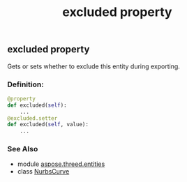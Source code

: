 ﻿---
title: excluded property
second_title: Aspose.3D for Python via .NET API References
description: 
type: docs
weight: 140
url: /python-net/aspose.threed.entities/nurbscurve/excluded/
is_root: false
---

## excluded property


Gets or sets whether to exclude this entity during exporting.
### Definition:
```python
@property
def excluded(self):
    ...
@excluded.setter
def excluded(self, value):
    ...
```

### See Also
* module [aspose.threed.entities](../../)
* class [NurbsCurve](/3d/python-net/aspose.threed.entities/nurbscurve)
